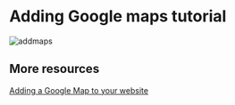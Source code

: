 # Adding Google maps tutorial

![addmaps](https://cloud.githubusercontent.com/assets/2573931/15898670/17ad7808-2d91-11e6-85f6-af80d9758b31.png)

## More resources
[Adding a Google Map to your website](https://developers.google.com/maps/documentation/javascript/tutorials/adding-a-google-map)
